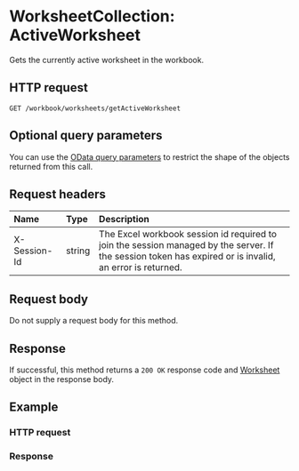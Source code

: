 # WorksheetCollection: ActiveWorksheet

Gets the currently active worksheet in the workbook.
## HTTP request
```http
GET /workbook/worksheets/getActiveWorksheet
```
## Optional query parameters
You can use the [OData query parameters](odata-optional-query-parameters.md) to restrict the shape of the objects returned from this call.
## Request headers
| Name       | Type | Description|
|:-----------|:------|:----------|
| X-Session-Id   | string  | The Excel workbook session id required to join the session managed by the server. If the session token has expired or is invalid, an error is returned.|

## Request body
Do not supply a request body for this method.


## Response
If successful, this method returns a `200 OK` response code and [Worksheet](../resources/worksheet.md) object in the response body.
## Example
### HTTP request
### Response
